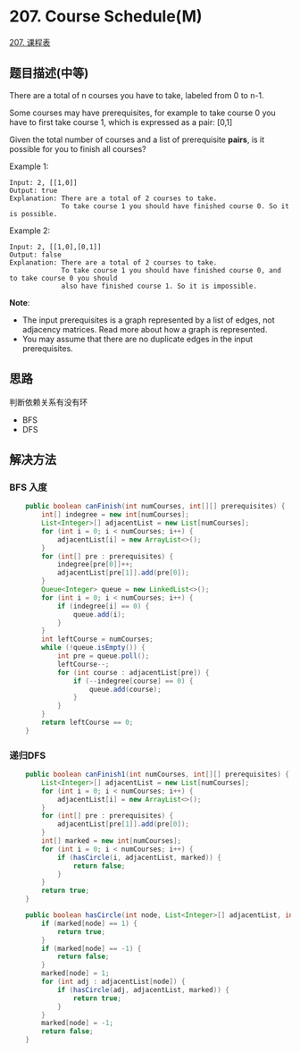 # 207. Course Schedule(M)

[207. 课程表](https://leetcode-cn.com/problems/course-schedule/)

## 题目描述(中等)

There are a total of n courses you have to take, labeled from 0 to n-1.

Some courses may have prerequisites, for example to take course 0 you have to first take course 1, which is expressed as a pair: [0,1]

Given the total number of courses and a list of prerequisite **pairs**, is it possible for you to finish all courses?

Example 1:
```
Input: 2, [[1,0]] 
Output: true
Explanation: There are a total of 2 courses to take. 
             To take course 1 you should have finished course 0. So it is possible.
```

Example 2:
```
Input: 2, [[1,0],[0,1]]
Output: false
Explanation: There are a total of 2 courses to take. 
             To take course 1 you should have finished course 0, and to take course 0 you should
             also have finished course 1. So it is impossible.
```

**Note**:

- The input prerequisites is a graph represented by a list of edges, not adjacency matrices. Read more about how a graph is represented.
- You may assume that there are no duplicate edges in the input prerequisites.


## 思路

判断依赖关系有没有环

- BFS
- DFS

## 解决方法

### BFS 入度


```java
    public boolean canFinish(int numCourses, int[][] prerequisites) {
        int[] indegree = new int[numCourses];
        List<Integer>[] adjacentList = new List[numCourses];
        for (int i = 0; i < numCourses; i++) {
            adjacentList[i] = new ArrayList<>();
        }
        for (int[] pre : prerequisites) {
            indegree[pre[0]]++;
            adjacentList[pre[1]].add(pre[0]);
        }
        Queue<Integer> queue = new LinkedList<>();
        for (int i = 0; i < numCourses; i++) {
            if (indegree[i] == 0) {
                queue.add(i);
            }
        }
        int leftCourse = numCourses;
        while (!queue.isEmpty()) {
            int pre = queue.poll();
            leftCourse--;
            for (int course : adjacentList[pre]) {
                if (--indegree[course] == 0) {
                    queue.add(course);
                }
            }
        }
        return leftCourse == 0;
    }

```

### 递归DFS


```java
    public boolean canFinish1(int numCourses, int[][] prerequisites) {
        List<Integer>[] adjacentList = new List[numCourses];
        for (int i = 0; i < numCourses; i++) {
            adjacentList[i] = new ArrayList<>();
        }
        for (int[] pre : prerequisites) {
            adjacentList[pre[1]].add(pre[0]);
        }
        int[] marked = new int[numCourses];
        for (int i = 0; i < numCourses; i++) {
            if (hasCircle(i, adjacentList, marked)) {
                return false;
            }
        }
        return true;
    }

    public boolean hasCircle(int node, List<Integer>[] adjacentList, int[] marked) {
        if (marked[node] == 1) {
            return true;
        }
        if (marked[node] == -1) {
            return false;
        }
        marked[node] = 1;
        for (int adj : adjacentList[node]) {
            if (hasCircle(adj, adjacentList, marked)) {
                return true;
            }
        }
        marked[node] = -1;
        return false;
    }
```